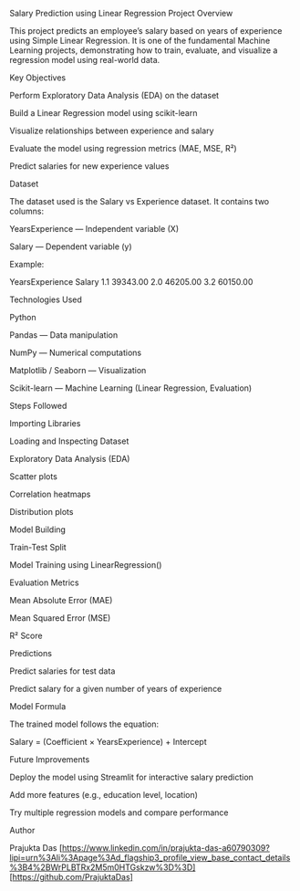 Salary Prediction using Linear Regression
Project Overview

This project predicts an employee’s salary based on years of experience using Simple Linear Regression.
It is one of the fundamental Machine Learning projects, demonstrating how to train, evaluate, and visualize a regression model using real-world data.

Key Objectives

Perform Exploratory Data Analysis (EDA) on the dataset

Build a Linear Regression model using scikit-learn

Visualize relationships between experience and salary

Evaluate the model using regression metrics (MAE, MSE, R²)

Predict salaries for new experience values

Dataset

The dataset used is the Salary vs Experience dataset.
It contains two columns:

YearsExperience — Independent variable (X)

Salary — Dependent variable (y)

Example:

YearsExperience	Salary
1.1	39343.00
2.0	46205.00
3.2	60150.00
  
Technologies Used

Python 

Pandas — Data manipulation

NumPy — Numerical computations

Matplotlib / Seaborn — Visualization

Scikit-learn — Machine Learning (Linear Regression, Evaluation)

Steps Followed

Importing Libraries

Loading and Inspecting Dataset

Exploratory Data Analysis (EDA)

Scatter plots

Correlation heatmaps

Distribution plots

Model Building

Train-Test Split

Model Training using LinearRegression()

Evaluation Metrics

Mean Absolute Error (MAE)

Mean Squared Error (MSE)

R² Score

Predictions

Predict salaries for test data

Predict salary for a given number of years of experience

Model Formula

The trained model follows the equation:

Salary = (Coefficient × YearsExperience) + Intercept

Future Improvements

Deploy the model using Streamlit for interactive salary prediction

Add more features (e.g., education level, location)

Try multiple regression models and compare performance

Author

Prajukta Das
[https://www.linkedin.com/in/prajukta-das-a60790309?lipi=urn%3Ali%3Apage%3Ad_flagship3_profile_view_base_contact_details%3B4%2BWrPLBTRx2M5m0HTGskzw%3D%3D]
[https://github.com/PrajuktaDas]

